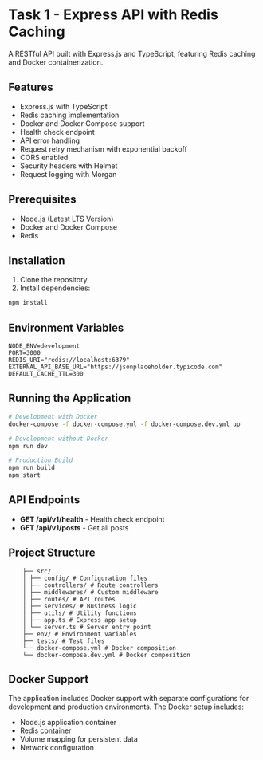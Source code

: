# Task 1 - Express API with Redis Caching

A RESTful API built with Express.js and TypeScript, featuring Redis caching and Docker containerization.

## Features

- Express.js with TypeScript
- Redis caching implementation
- Docker and Docker Compose support
- Health check endpoint
- API error handling
- Request retry mechanism with exponential backoff
- CORS enabled
- Security headers with Helmet
- Request logging with Morgan

## Prerequisites

- Node.js (Latest LTS Version)
- Docker and Docker Compose
- Redis

## Installation

1. Clone the repository
2. Install dependencies:

```bash
npm install
```

## Environment Variables

```
NODE_ENV=development
PORT=3000
REDIS_URI="redis://localhost:6379"
EXTERNAL_API_BASE_URL="https://jsonplaceholder.typicode.com"
DEFAULT_CACHE_TTL=300
```

## Running the Application

```bash
# Development with Docker
docker-compose -f docker-compose.yml -f docker-compose.dev.yml up

# Development without Docker
npm run dev

# Production Build
npm run build
npm start
```

## API Endpoints

- **GET /api/v1/health** - Health check endpoint
- **GET /api/v1/posts** - Get all posts

## Project Structure

```
    ├── src/
    │ ├── config/ # Configuration files
    │ ├── controllers/ # Route controllers
    │ ├── middlewares/ # Custom middleware
    │ ├── routes/ # API routes
    │ ├── services/ # Business logic
    │ ├── utils/ # Utility functions
    │ ├── app.ts # Express app setup
    │ └── server.ts # Server entry point
    ├── env/ # Environment variables
    ├── tests/ # Test files
    └── docker-compose.yml # Docker composition
    └── docker-compose.dev.yml # Docker composition

```

## Docker Support

The application includes Docker support with separate configurations for development and production environments. The Docker setup includes:

- Node.js application container
- Redis container
- Volume mapping for persistent data
- Network configuration

